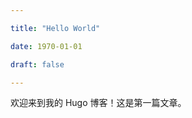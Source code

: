 ```yaml
---

title: "Hello World"

date: 1970-01-01

draft: false

---
```




欢迎来到我的 Hugo 博客！这是第一篇文章。


